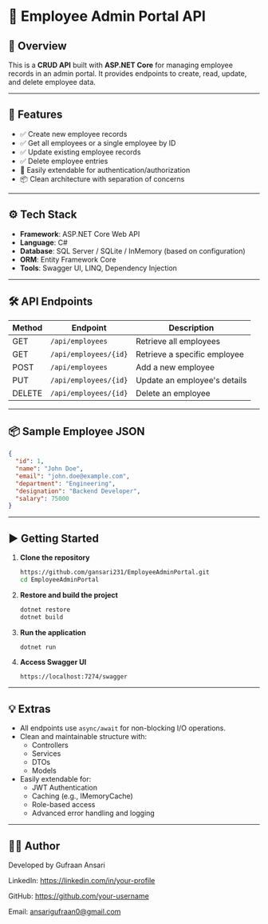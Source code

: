 # 📘 Employee Admin Portal API

## 🏢 Overview

This is a **CRUD API** built with **ASP.NET Core** for managing employee records in an admin portal. It provides endpoints to create, read, update, and delete employee data.

---

## 🚀 Features

- ✅ Create new employee records  
- ✅ Get all employees or a single employee by ID  
- ✅ Update existing employee records  
- ✅ Delete employee entries  
- 🔐 Easily extendable for authentication/authorization  
- 📦 Clean architecture with separation of concerns  

---

## ⚙️ Tech Stack

- **Framework**: ASP.NET Core Web API  
- **Language**: C#  
- **Database**: SQL Server / SQLite / InMemory (based on configuration)  
- **ORM**: Entity Framework Core  
- **Tools**: Swagger UI, LINQ, Dependency Injection 

---

## 🛠️ API Endpoints

| Method | Endpoint               | Description                    |
|--------|------------------------|--------------------------------|
| GET    | `/api/employees`       | Retrieve all employees         |
| GET    | `/api/employees/{id}`  | Retrieve a specific employee   |
| POST   | `/api/employees`       | Add a new employee             |
| PUT    | `/api/employees/{id}`  | Update an employee's details   |
| DELETE | `/api/employees/{id}`  | Delete an employee             |

---

## 📦 Sample Employee JSON

```json
{
  "id": 1,
  "name": "John Doe",
  "email": "john.doe@example.com",
  "department": "Engineering",
  "designation": "Backend Developer",
  "salary": 75000
}
```

---

## ▶️ Getting Started

1. **Clone the repository**
   ```bash
   https://github.com/gansari231/EmployeeAdminPortal.git
   cd EmployeeAdminPortal
   ```

2. **Restore and build the project**
   ```bash
   dotnet restore
   dotnet build
   ```

3. **Run the application**
   ```bash
   dotnet run
   ```

4. **Access Swagger UI**
   ```
   https://localhost:7274/swagger
   ```

---

## 💡 Extras

- All endpoints use `async/await` for non-blocking I/O operations.
- Clean and maintainable structure with:
  - Controllers
  - Services
  - DTOs
  - Models
- Easily extendable for:
  - JWT Authentication
  - Caching (e.g., IMemoryCache)
  - Role-based access
  - Advanced error handling and logging

---

## 👨‍💻 Author

Developed by Gufraan Ansari

LinkedIn: [https://linkedin.com/in/your-profile  ](https://www.linkedin.com/in/gufraan-ansari-30448b196/)

GitHub: [https://github.com/your-username ](https://github.com/gansari231) 

Email: ansarigufraan0@gmail.com
